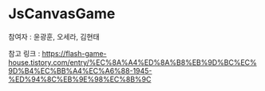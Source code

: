 # JsCanvasGame

참여자 : 윤광훈, 오세라, 김현태

참고 링크 : https://flash-game-house.tistory.com/entry/%EC%8A%A4%ED%8A%B8%EB%9D%BC%EC%9D%B4%EC%BB%A4%EC%A6%88-1945-%ED%94%8C%EB%9E%98%EC%8B%9C

